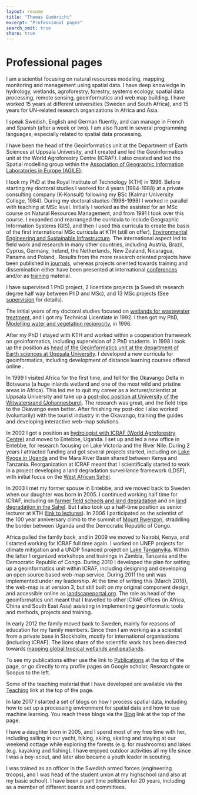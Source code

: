 ```yaml
---
layout: resume
title: "Thomas Gumbricht"
excerpt: "Professional pages"
search_omit: true
share: true
---
```


<h1 class='foot-description'>Professional pages</h1>

I am a scientist focusing on natural resources modeling, mapping, monitoring and management using spatial data. I have deep knowledge in hydrology, wetlands, agroforestry, forestry, systems ecology, spatial data processing, remote sensing, geoinformatics and web map building. I have worked 15 years at different universities (Sweden and South Africa), and 15 years for UN-related research organizations in Africa and Asia.

I speak Swedish, English and German fluently, and can manage in French and Spanish (after a week or two). I am also fluent in several programming languages, especially related to spatial data processing.

I have been the head of the Geoinformatics unit at the Department of Earth Sciences at Uppsala University, and I created and led the Geoinformatics unit at the World Agroforestry Centre (ICRAF). I also created and led the Spatial modelling group within the [Association of Geographic Information Laboratories in Europe (AGILE)](https://agile-online.org).

I took my PhD at the Royal Institute of Technology (KTH) in 1996. Before starting my doctoral studies I worked for 4 years (1984-1988) at a private consulting company (K-Konsult) following my BSc (Kalmar University College, 1984). During my doctoral studies (1998-1996) I worked in parallel with teaching at MSc level. Initially I worked as the assisted for an MSc course on Natural Resources Management, and from 1991 I took over this course. I expanded and rearranged the curricula to include Geographic Information Systems (GIS), and then I used this curricula to create the basis of the first international MSc curricula at KTH (still on offer), [Environmental Engineering and Sustainable Infrastructure](https://www.kth.se/en/studies/master/environmental-engineering-sustainable-infrastructure/description-1.8021). The international aspect led to field work and research in many other countries, including Austria, Brazil, Cyprus, Germany, Ireland, the Netherlands, New Zealand, Nicaragua, Panama and Poland,. Results from the more research oriented projects have been published in [journals](kthinternational/index#journal-articles), whereas projects oriented towards training and dissemination either have been presented at international [conferences](kthinternational/index#conference-proceedings) and/or as [training](kthinternational/index#training) material.

I have supervised 1 PhD project, 2 licentiate projects (a Swedish research degree half way between PhD and MSc), and 13 MSc projects (See [supervision](supervision/index.html) for details).

The initial years of my doctoral studies focused on [wetlands for wastewater treatment](snogerod/), and I got my Technical Licentiate in 1992. I then got my PhD, [Modelling water and vegetation reciprocity](phd/index.html), in 1996.

After my PhD I stayed with KTH and worked within a cooperation framework on geoinformatics, including supervision of 2 PhD students. In 1998 I took up the position as [head of the Geoinformatics unit at the department of Earth sciences at Uppsala University](uugeoinfo/). I developed a new curricula for geoinformatics, including development of distance learning courses offered online .

In 1999 I visited Africa for the first time, and fell for the Okavango Delta in Botswana (a huge inlands wetland and one of the most wild and pristine areas in Africa). This led me to quit my career as a lecturer/scientist at Uppsala University and take up a [post-doc position at University of the Witwatersrand (Johannesburg)](okavango/). The research was great, and the field trips to the Okavango even better. After finishing my post-doc I also worked (voluntarily) with the tourist industry in the Okavango, training the guides and developing interactive web-map solutions.

In 2002 I got a position as [hydrologist with ICRAF (World Agroforestry Centre)](http://www.worldagroforestry.org/) and moved to Entebbe, Uganda. I set up and led a new office in Entebbe, for research focusing on Lake Victoria and the River Nile. During 2 years I attracted funding and got several projects started, including on [Lake Kyoga in Uganda](lakekyoga/) and the Mara River Basin shared between Kenya and Tanzania. Reorganization at ICRAF meant that I scientifically started to work in a project developing a land degradation surveillance framework (LDSF), with initial focus on the [West African Sahel](sahel/).

In 2003 I met my former spouse in Entebbe, and we moved back to Sweden when our daughter was born in 2005. I continued working half time for ICRAF, including on [farmer field schools and land degradation](kenya-ffs/) and on [land degradation in the Sahel](sahel/). But I also took up a half-time position as senior lecturer at KTH ([link to lectures](lecture/)). In 2006 I participated as the scientist of the 100 year anniversary climb to the summit of [Mount Rwenzori](rwenzori/), straddling the border between Uganda and the Democratic Republic of Congo.

Africa pulled the family back, and in 2009 we moved to Nairobi, Kenya, and I started working for ICRAF full time again. I worked on UNEP projects for climate mitigation and a UNDP financed project on [Lake Tanganyika](laketanganyika/). Within the latter I organized workshops and trainings in Zambia, Tanzania and the Democratic Republic of Congo. During 2010 I developed the plan for setting up a geoinformatics unit within ICRAF, including designing and developing an open source based web-map service. During 2011 the unit was implemented under my leadership. At the time of writing this (March 2018), the web-map is at version 3, but still built on my original component design, and accessible online as [landscapeportal.org](http://landscapeportal.org). The role as head of the geoinformatics unit meant that I travelled to other ICRAF offices (in Africa, China and South East Asia) assisting in implementing geoinformatic tools and methods, projects and training.

In early 2012 the family moved back to Sweden, mainly for reasons of education for my family members. Since then I am working as a scientist from a private base in Stockholm, mostly for international organisations (including ICRAF). The lions share of the scientific work has been directed towards [mapping global tropical wetlands and peatlands](swamp/).

To see my publications either use the link to [Publications](publications/) at the top of the page, or go directly to my profile pages on Google scholar, Researchgate or Scopus to the left.

Some of the teaching material that I have developed are available via the [Teaching](teaching/) link at the top of the page.

In late 2017 I started a set of blogs on how I process spatial data, including how to set up a processing environment for spatial data and how to use machine learning. You reach these blogs via the [Blog](blog/) link at the top of the page.

I have a daughter born in 2005, and I spend most of my free time with her, including sailing in our yacht, hiking, skiing, skating and staying at our weekend cottage while exploring the forests (e.g. for mushrooms) and lakes (e.g. kayaking and fishing). I have enjoyed outdoor activities all my life since I was a boy-scout, and later also became a youth leader in scouting.

I was trained as an officer in the Swedish armed forces (engineering troops), and I was head of the student union at my highschool (and also at my basic school). I have been a part time politician for 20 years, including as a member of different boards and committees.
